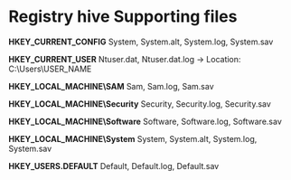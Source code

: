 # Registry hive	Supporting files

**HKEY_CURRENT_CONFIG**	System, System.alt, System.log, System.sav

**HKEY_CURRENT_USER**	Ntuser.dat, Ntuser.dat.log -> Location: C:\Users\USER_NAME

**HKEY_LOCAL_MACHINE\SAM**	Sam, Sam.log, Sam.sav

**HKEY_LOCAL_MACHINE\Security**	Security, Security.log, Security.sav

**HKEY_LOCAL_MACHINE\Software**	Software, Software.log, Software.sav

**HKEY_LOCAL_MACHINE\System**	System, System.alt, System.log, System.sav

**HKEY_USERS\.DEFAULT**	Default, Default.log, Default.sav
